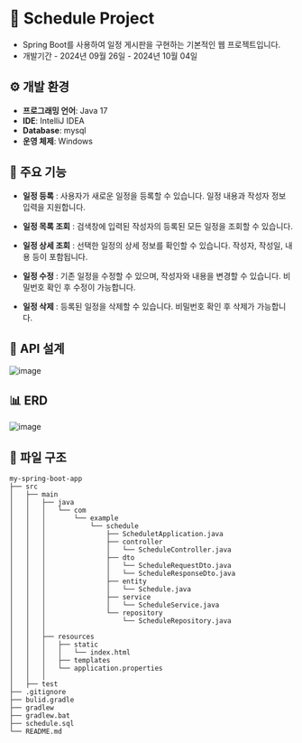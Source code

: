 # 📅 Schedule Project
- Spring Boot를 사용하여 일정 게시판을 구현하는 기본적인 웹 프로젝트입니다.
- 개발기간 - 2024년 09월 26일 - 2024년 10월 04일

## ⚙️ 개발 환경
- **프로그래밍 언어**: Java 17
- **IDE**: IntelliJ IDEA
- **Database**: mysql 
- **운영 체제**: Windows

## 📌 주요 기능
- **일정 등록**
: 사용자가 새로운 일정을 등록할 수 있습니다. 일정 내용과 작성자 정보 입력을 지원합니다.

- **일정 목록 조회**
: 검색창에 입력된 작성자의 등록된 모든 일정을 조회할 수 있습니다.

- **일정 상세 조회**
: 선택한 일정의 상세 정보를 확인할 수 있습니다. 작성자, 작성일, 내용 등이 포함됩니다.

- **일정 수정**
: 기존 일정을 수정할 수 있으며, 작성자와 내용을 변경할 수 있습니다. 비밀번호 확인 후 수정이 가능합니다.

- **일정 삭제**
: 등록된 일정을 삭제할 수 있습니다. 비밀번호 확인 후 삭제가 가능합니다.

## 🔗 API 설계
![image](https://github.com/user-attachments/assets/92fc2375-7fcf-4caf-bb84-8cb91db6ead6)



## 📊  ERD
![image](https://github.com/user-attachments/assets/056df7ae-a9d7-48da-8549-e89575b55fd8)





## 📁 파일 구조
```
my-spring-boot-app
├── src
│   ├── main
│   │   ├── java
│   │   │   └── com
│   │   │       └── example
│   │   │           └── schedule
│   │   │               ├── ScheduletApplication.java
│   │   │               ├── controller
│   │   │               │   └── ScheduleController.java
│   │   │               ├── dto
│   │   │               │   └── ScheduleRequestDto.java
│   │   │               │   └── ScheduleResponseDto.java
│   │   │               ├── entity
│   │   │               │   └── Schedule.java
│   │   │               ├── service
│   │   │               │   └── ScheduleService.java
│   │   │               └── repository
│   │   │                   └── ScheduleRepository.java
│   │   │               
│   │   ├── resources
│   │   │   ├── static
│   │   │   │   └── index.html
│   │   │   ├── templates
│   │   │   └── application.properties
│   │   │    
│   ├── test
├── .gitignore
├── bulid.gradle
├── gradlew
├── gradlew.bat
├── schedule.sql
└── README.md
